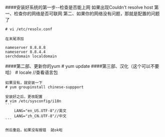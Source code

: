 ####安装好系统的第一步--检查是否能上网
如果出现Couldn't resolve host
第一、检查你的网络是否可联网
第二、如果你的网络没有问题，那就是配置的问题了

    # vi /etc/resolv.conf

    在末尾添加
    
    nameserver 8.8.8.8 
    nameserver 8.8.4.4 
    serchdomain localdomain
####第二部、更新你的yum
    # yum update
####第三部、汉化（这个可以不要哈）
    # locale //查看语言包

    如果没有，就安装一下
    # yum groupinstall chinese-suppport

    安装好之后，更改配置
    # vim /etc/sysconfig/i18n
    ```
        LANG="en_US.UTF-8"//英文
        LANG="zh_CN.UTF-8"//中文
    ```

    然后重启，如果没有报错  就ok啦